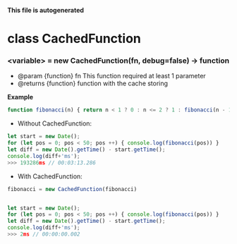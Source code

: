__This file is autogenerated__
# class CachedFunction
### \<variable\> = new CachedFunction(fn, debug=false) -> function


* @param {function} fn This function required at least 1 parameter
* @returns {function} function with the cache storing


__Example__
```js
function fibonacci(n) { return n < 1 ? 0 : n <= 2 ? 1 : fibonacci(n - 1) + fibonacci(n - 2) }
```




- Without CachedFunction:
```js
let start = new Date();
for (let pos = 0; pos < 50; pos ++) { console.log(fibonacci(pos)) }
let diff = new Date().getTime() - start.getTime();
console.log(diff+'ms');
>>> 193286ms // 00:03:13.286
```


- With CachedFunction:
```js
fibonacci = new CachedFunction(fibonacci)


let start = new Date();
for (let pos = 0; pos < 50; pos ++) { console.log(fibonacci(pos)) }
let diff = new Date().getTime() - start.getTime();
console.log(diff+'ms');
>>> 2ms // 00:00:00.002
```






